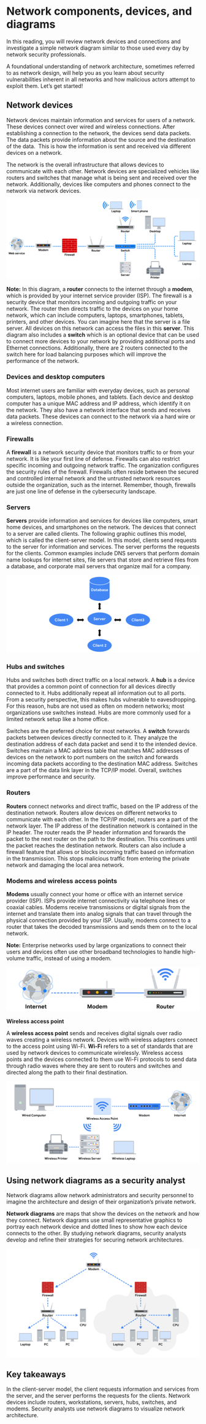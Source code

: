 Network components, devices, and diagrams
=========================================

In this reading, you will review network devices and connections and investigate a simple network diagram similar to those used every day by network security professionals.

A foundational understanding of network architecture, sometimes referred to as network design, will help you as you learn about security vulnerabilities inherent in all networks and how malicious actors attempt to exploit them. Let’s get started!

**Network devices**
-------------------

Network devices maintain information and services for users of a network. These devices connect over wired and wireless connections. After establishing a connection to the network, the devices send data packets. The data packets provide information about the source and the destination of the data.  This is how the information is sent and received via different devices on a network.

The network is the overall infrastructure that allows devices to communicate with each other. Network devices are specialized vehicles like routers and switches that manage what is being sent and received over the network. Additionally, devices like computers and phones connect to the network via network devices.

![alt text](image.png)

**Note:** In this diagram, a **router** connects to the internet through a **modem**, which is provided by your internet service provider (ISP). The firewall is a security device that monitors incoming and outgoing traffic on your network. The router then directs traffic to the devices on your home network, which can include computers, laptops, smartphones, tablets, printers, and other devices. You can imagine here that the server is a file server. All devices on this network can access the files in this **server**. This diagram also includes a **switch** which is an optional device that can be used to connect more devices to your network by providing additional ports and Ethernet connections. Additionally, there are 2 routers connected to the switch here for load balancing purposes which will improve the performance of the network.

### **Devices and desktop computers**

Most internet users are familiar with everyday devices, such as personal computers, laptops, mobile phones, and tablets. Each device and desktop computer has a unique MAC address and IP address, which identify it on the network. They also have a network interface that sends and receives data packets. These devices can connect to the network via a hard wire or a wireless connection.

### **Firewalls**

A **firewall** is a network security device that monitors traffic to or from your network. It is like your first line of defense. Firewalls can also restrict specific incoming and outgoing network traffic. The organization configures the security rules of the firewall. Firewalls often reside between the secured and controlled internal network and the untrusted network resources outside the organization, such as the internet. Remember, though, firewalls are just one line of defense in the cybersecurity landscape.

### **Servers**

**Servers** provide information and services for devices like computers, smart home devices, and smartphones on the network. The devices that connect to a server are called clients. The following graphic outlines this model, which is called the client-server model. In this model, clients send requests to the server for information and services. The server performs the requests for the clients. Common examples include DNS servers that perform domain name lookups for internet sites, file servers that store and retrieve files from a database, and corporate mail servers that organize mail for a company.

![diagram](image-1.png)

### **Hubs and switches**

Hubs and switches both direct traffic on a local network. A **hub** is a device that provides a common point of connection for all devices directly connected to it. Hubs additionally repeat all information out to all ports. From a security perspective, this makes hubs vulnerable to eavesdropping. For this reason, hubs are not used as often on modern networks; most organizations use switches instead. Hubs are more commonly used for a limited network setup like a home office.

Switches are the preferred choice for most networks. A **switch** forwards packets between devices directly connected to it. They analyze the destination address of each data packet and send it to the intended device. Switches maintain a MAC address table that matches MAC addresses of devices on the network to port numbers on the switch and forwards incoming data packets according to the destination MAC address. Switches are a part of the data link layer in the TCP/IP model. Overall, switches improve performance and security.

### **Routers**

**Routers** connect networks and direct traffic, based on the IP address of the destination network. Routers allow devices on different networks to communicate with each other. In the TCP/IP model, routers are a part of the network layer. The IP address of the destination network is contained in the IP header. The router reads the IP header information and forwards the packet to the next router on the path to the destination. This continues until the packet reaches the destination network. Routers can also include a firewall feature that allows or blocks incoming traffic based on information in the transmission. This stops malicious traffic from entering the private network and damaging the local area network.

### **Modems and wireless access points**

**Modems** usually connect your home or office with an internet service provider (ISP). ISPs provide internet connectivity via telephone lines or coaxial cables. Modems receive transmissions or digital signals from the internet and translate them into analog signals that can travel through the physical connection provided by your ISP. Usually, modems connect to a router that takes the decoded transmissions and sends them on to the local network.

**Note:** Enterprise networks used by large organizations to connect their users and devices often use other broadband technologies to handle high-volume traffic, instead of using a modem.

![diagram](image-2.png)

**Wireless access point**

A **wireless access point** sends and receives digital signals over radio waves creating a wireless network. Devices with wireless adapters connect to the access point using Wi-Fi. **Wi-Fi** refers to a set of standards that are used by network devices to communicate wirelessly. Wireless access points and the devices connected to them use Wi-Fi protocols to send data through radio waves where they are sent to routers and switches and directed along the path to their final destination.

![diagram](image-3.png)

**Using network diagrams as a security analyst**
------------------------------------------------

Network diagrams allow network administrators and security personnel to imagine the architecture and design of their organization’s private network.

**Network diagrams** are maps that show the devices on the network and how they connect. Network diagrams use small representative graphics to portray each network device and dotted lines to show how each device connects to the other. By studying network diagrams, security analysts develop and refine their strategies for securing network architectures.

![alt text](image-4.png)

**Key takeaways**
-----------------

In the client-server model, the client requests information and services from the server, and the server performs the requests for the clients. Network devices include routers, workstations, servers, hubs, switches, and modems. Security analysts use network diagrams to visualize network architecture.
